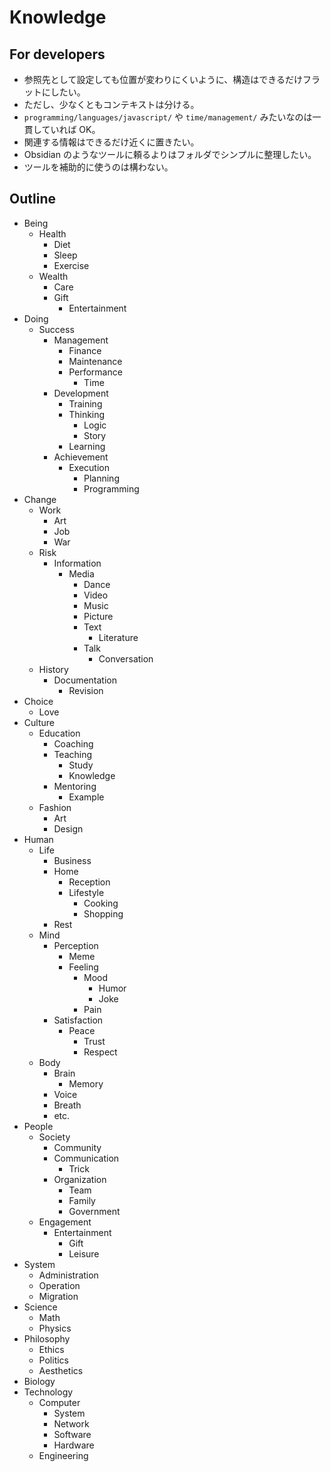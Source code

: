 # Knowledge

## For developers

- 参照先として設定しても位置が変わりにくいように、構造はできるだけフラットにしたい。
- ただし、少なくともコンテキストは分ける。
- `programming/languages/javascript/` や `time/management/` みたいなのは一貫していれば OK。
- 関連する情報はできるだけ近くに置きたい。
- Obsidian のようなツールに頼るよりはフォルダでシンプルに整理したい。
- ツールを補助的に使うのは構わない。

## Outline

- Being
  - Health
    - Diet
    - Sleep
    - Exercise
  - Wealth
    - Care
    - Gift
      - Entertainment
- Doing
  - Success
    - Management
      - Finance
      - Maintenance
      - Performance
        - Time
    - Development
      - Training
      - Thinking
        - Logic
        - Story
      - Learning
    - Achievement
      - Execution
        - Planning
        - Programming
- Change
  - Work
    - Art
    - Job
    - War
  - Risk
    - Information
      - Media
        - Dance
        - Video
        - Music
        - Picture
        - Text
          - Literature
        - Talk
          - Conversation
  - History
    - Documentation
      - Revision
- Choice
  - Love
- Culture
  - Education
    - Coaching
    - Teaching
      - Study
      - Knowledge
    - Mentoring
      - Example
  - Fashion
    - Art
    - Design
- Human
  - Life
    - Business
    - Home
      - Reception
      - Lifestyle
        - Cooking
        - Shopping
    - Rest
  - Mind
    - Perception
      - Meme
      - Feeling
        - Mood
          - Humor
          - Joke
        - Pain
    - Satisfaction
      - Peace
        - Trust
        - Respect
  - Body
    - Brain
      - Memory
    - Voice
    - Breath
    - etc.
- People
  - Society
    - Community
    - Communication
      - Trick
    - Organization
      - Team
      - Family
      - Government
  - Engagement
    - Entertainment
      - Gift
      - Leisure
- System
  - Administration
  - Operation
  - Migration
- Science
  - Math
  - Physics
- Philosophy
  - Ethics
  - Politics
  - Aesthetics
- Biology
- Technology
  - Computer
    - System
    - Network
    - Software
    - Hardware
  - Engineering
